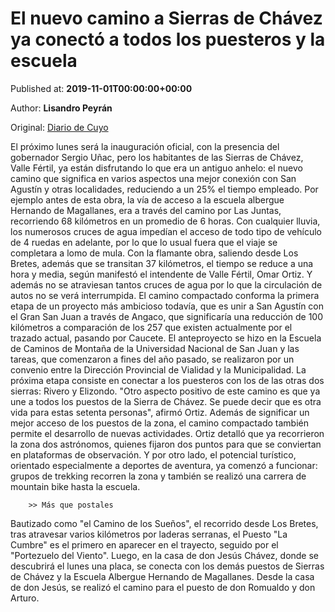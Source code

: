 
# El nuevo camino a Sierras de Chávez ya conectó a todos los puesteros y la escuela

Published at: **2019-11-01T00:00:00+00:00**

Author: **Lisandro Peyrán**

Original: [Diario de Cuyo](https://www.diariodecuyo.com.ar/sanjuan/El-nuevo-camino-a-Sierras-de-Chavez-ya-conecto-a-todos-los-puesteros-y-la-escuela-20191031-0086.html)

El próximo lunes será la inauguración oficial, con la presencia del gobernador Sergio Uñac, pero los habitantes de las Sierras de Chávez, Valle Fértil, ya están disfrutando lo que era un antiguo anhelo: el nuevo camino que significa en varios aspectos una mejor conexión con San Agustín y otras localidades, reduciendo a un 25% el tiempo empleado.
Por ejemplo antes de esta obra, la vía de acceso a la escuela albergue Hernando de Magallanes, era a través del camino por Las Juntas, recorriendo 68 kilómetros en un promedio de 6 horas. Con cualquier lluvia, los numerosos cruces de agua impedían el acceso de todo tipo de vehículo de 4 ruedas en adelante, por lo que lo usual fuera que el viaje se completara a lomo de mula.
Con la flamante obra, saliendo desde Los Bretes, además que se transitan 37 kilómetros, el tiempo se reduce a una hora y media, según manifestó el intendente de Valle Fértil, Omar Ortiz. Y además no se atraviesan tantos cruces de agua por lo que la circulación de autos no se verá interrumpida.
El camino compactado conforma la primera etapa de un proyecto más ambicioso todavía, que es unir a San Agustín con el Gran San Juan a través de Angaco, que significaría una reducción de 100 kilómetros a comparación de los 257 que existen actualmente por el trazado actual, pasando por Caucete. El anteproyecto se hizo en la Escuela de Caminos de Montaña de la Universidad Nacional de San Juan y las tareas, que comenzaron a fines del año pasado, se realizaron por un convenio entre la Dirección Provincial de Vialidad y la Municipalidad. La próxima etapa consiste en conectar a los puesteros con los de las otras dos sierras: Rivero y Elizondo.
"Otro aspecto positivo de este camino es que ya une a todos los puestos de la Sierra de Chávez. Se puede decir que es otra vida para estas setenta personas", afirmó Ortiz.
Además de significar un mejor acceso de los puestos de la zona, el camino compactado también permite el desarrollo de nuevas actividades. Ortiz detalló que ya recorrieron la zona dos astrónomos, quienes fijaron dos puntos para que se conviertan en plataformas de observación. Y por otro lado, el potencial turístico, orientado especialmente a deportes de aventura, ya comenzó a funcionar: grupos de trekking recorren la zona y también se realizó una carrera de mountain bike hasta la escuela.

        >> Más que postales
      
Bautizado como "el Camino de los Sueños", el recorrido desde Los Bretes, tras atravesar varios kilómetros por laderas serranas, el Puesto "La Cumbre" es el primero en aparecer en el trayecto, seguido por el "Portezuelo del Viento". Luego, en la casa de don Jesús Chávez, donde se descubrirá el lunes una placa, se conecta con los demás puestos de Sierras de Chávez y la Escuela Albergue Hernando de Magallanes. Desde la casa de don Jesús, se realizó el camino para el puesto de don Romualdo y don Arturo.
